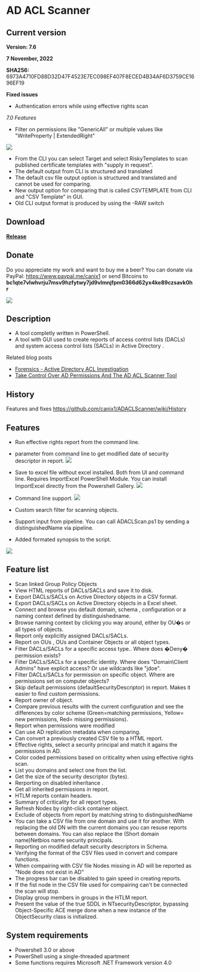 ﻿# AD ACL Scanner

## Current version

**Version: 7.6**

**7 November, 2022**

**SHA256:** 6973A4710FD88D32D47F4523E7EC098EF407F8ECED4B34AF6D3759CE1696EF19

**Fixed issues**
* Authentication errors while using effective rights scan

*7.0 Features*
* Filter on permissions like "GenericAll" or multiple values like "WriteProperty | ExtendedRight"

![](https://github.com/canix1/ADACLScanner/blob/master/src/ADACLScan7.0_Permission.png)

* From the CLI you can select Target and select RiskyTemplates to scan published certificate templates with "supply in request".
* The default output from CLI is structured and translated
* The default csv file output option is structured and translated and cannot be used for comparing.
* New output option for comparing that is called CSVTEMPLATE from CLI and "CSV Template" in GUI.
* Old CLI output format is produced by using the -RAW switch


## Download
**[Release](https://github.com/canix1/ADACLScanner/releases/latest)**

## Donate
Do you appreciate my work and want to buy me a beer? You can donate via PayPal: https://www.paypal.me/canix1 or send Bitcoins to <b>bc1qte7vlwhvrju7msv9hzfytwy7jd9vlmnjfpm0366d62yx4ke89czsavk0hr</b>

![](https://github.com/canix1/ADACLScanner/blob/master/src/DonateBitCoin.png)

## Description
* A tool completly written in PowerShell. 
* A tool with GUI used to create reports of access control lists (DACLs) and system access control lists (SACLs) in Active Directory .

Related blog posts
* [Forensics - Active Directory ACL Investigation](https://blogs.technet.microsoft.com/pfesweplat/2017/01/28/forensics-active-directory-acl-investigation)
* [Take Control Over AD Permissions And The AD ACL Scanner Tool](https://blogs.technet.microsoft.com/pfesweplat/2013/05/13/take-control-over-ad-permissions-and-the-ad-acl-scanner-tool)

## History

Features and fixes https://github.com/canix1/ADACLScanner/wiki/History

## Features
* Run effective rights report from the command line.
* parameter from command line to get modified date of security descriptor in report.
![](https://github.com/canix1/ADACLScanner/blob/master/src/effectiverights.gif)

* Save to excel file without excel installed. Both from UI and command line. Requires ImportExcel PowerShell Module. You can install ImportExcel directly from the Powershell Gallery.
![](https://github.com/canix1/ADACLScanner/blob/master/src/SaveToExcel.jpg)

* Command line support.
![](https://github.com/canix1/ADACLScanner/blob/master/src/adaclscan_commandline.gif)
* Custom search filter for scanning objects. 
* Support input from pipeline. You can call ADACLScan.ps1 by sending a distinguishedName via pipeline.
* Added formated synopsis to the script.

![](https://github.com/canix1/ADACLScanner/blob/master/src/ADACLScan6.0.png)
## Feature list

* Scan linked Group Policy Objects
* View HTML reports of DACLs/SACLs and save it to disk. 
* Export DACLs/SACLs on Active Directory objects in a CSV format. 
* Export DACLs/SACLs on Active Directory objects in a Excel sheet. 
* Connect and browse you default domain, schema , configuration or a naming context defined by distinguishedname. 
* Browse naming context by clicking you way around, either by OU�s or all types of objects. 
* Report only explicitly assigned DACLs/SACLs. 
* Report on OUs , OUs and Container Objects or all object types. 
* Filter DACLs/SACLs for a specific access type.. Where does �Deny� permission exists? 
* Filter DACLs/SACLs for a specific identity. Where does "Domain\Client Admins" have explicit access? Or use wildcards like "jdoe". 
* Filter DACLs/SACLs for permission on specific object. Where are permissions set on computer objects? 
* Skip default permissions (defaultSecurityDescriptor) in report. Makes it easier to find custom permissions. 
* Report owner of object. 
* Compare previous results with the current configuration and see the differences by color scheme (Green=matching permissions, Yellow= new permissions, Red= missing permissions). 
* Report when permissions were modified 
* Can use AD replication metadata when comparing. 
* Can convert a previously created CSV file to a HTML report. 
* Effective rights, select a security principal and match it agains the permissions in AD. 
* Color coded permissions based on criticality when using effective rights scan. 
* List you domains and select one from the list. 
* Get the size of the security descriptor (bytes). 
* Rerporting on disabled inheritance . 
* Get all inherited permissions in report. 
* HTLM reports contain headers. 
* Summary of criticality for all report types. 
* Refresh Nodes by right-click container object. 
* Exclude of objects from report by matching string to distinguishedName 
* You can take a CSV file from one domain and use it for another. With replacing the old DN with the current domains you can resuse reports between domains. You can also replace the (Short domain name)Netbios name security principals. 
* Reporting on modified default security descriptors in Schema. 
* Verifying the format of the CSV files used in convert and compare functions. 
* When compairing with CSV file Nodes missing in AD will be reported as "Node does not exist in AD" 
* The progress bar can be disabled to gain speed in creating reports. 
* If the fist node in the CSV file used for compairing can't be connected the scan will stop. 
* Display group members in groups in the HTLM report. 
* Present the value of the true SDDL in NTsecurityDescriptor, bypassing Object-Specific ACE merge done when a new instance of the ObjectSecurity class is initialized.
## System requirements
* Powershell 3.0 or above 
* PowerShell using a single-threaded apartment 
* Some functions requires Microsoft .NET Framework version 4.0